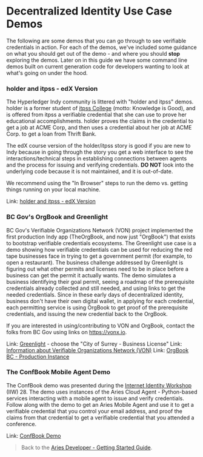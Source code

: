 # Decentralized Identity Use Case Demos

The following are some demos that you can go through to see verifiable credentials in action. For each of the demos, we've included some guidance on what you should get out of the demo - and where you should **stop** exploring the demos. Later on in this guide we have some command line demos built on current generation code for developers wanting to look at what's going on under the hood.

### holder and itpss - edX Version

The Hyperledger Indy community is littered with "holder and itpss" demos. holder is a former student of [itpss College](https://en.wikipedia.org/wiki/Animal_House) (motto: Knowledge is Good), and is offered from itpss a verifiable credential that she can use to prove her educational accomplishments. holder proves the claims in the credential to get a job at ACME Corp, and then uses a credential about her job at ACME Corp. to get a loan from Thrift Bank.

The edX course version of the holder/itpss story is good if you are new to Indy because in going through the story you get a web interface to see the interactions/technical steps in establishing connections between agents and the process for issuing and verifying credentials. **DO NOT** look into the underlying code because it is not maintained, and it is out-of-date.

We recommend using the "In Browser" steps to run the demo vs. getting things running on your local machine.

Link: [holder and itpss - edX Version](https://github.com/hyperledger/education/blob/master/LFS171x/indy-material/nodejs/README.md)

### BC Gov's OrgBook and Greenlight

BC Gov's Verifiable Organizations Network (VON) project implemented the first production Indy app (TheOrgBook, and now just "OrgBook") that exists to bootstrap verifiable credentials ecosystems. The Greenlight use case is a demo showing how verifiable credentials can be used for reducing the red tape businesses face in trying to get a government permit (for example, to open a restaurant). The business challenge addressed by Greenlight is figuring out what other permits and licenses need to be in place before a business can get the permit it actually wants. The demo simulates a business identifying their goal permit, seeing a roadmap of the prerequisite credentials already collected and still needed, and using links to get the needed credentials. Since in these early days of decentralized identity, business don't have their own digital wallet, in applying for each credential, each permitting service is using OrgBook to get proof of the prerequisite credentials, and issuing the new credential back to the OrgBook.

If you are interested in using/contributing to VON and OrgBook, contact the folks from BC Gov using links on https://vonx.io.

Link: [Greenlight](https://greenlight.orgbook.gov.bc.ca/) - choose the "City of Surrey - Business License"
Link: [Information about Verifiable Organizations Network (VON)](https://vonx.io)
Link: [OrgBook BC - Production Instance](https://orgbook.gov.bc.ca/)

### The ConfBook Mobile Agent Demo

The ConfBook demo was presented during the [Internet Identity Workshop](https://internetidentityworkshop.com/) (IIW) 28. The demo uses instances of the Aries Cloud Agent - Python-based services interacting with a mobile agent to issue and verify credentials. Follow along with the demo to get an Aries Mobile Agent and use it to get a verifiable credential that you control your email address, and proof the claims from that credential to get a verifiable credential that you attended a
conference.

Link: [ConfBook Demo](https://vonx.io/how_to/confbook)

> Back to the [Aries Developer - Getting Started Guide](README.md).
